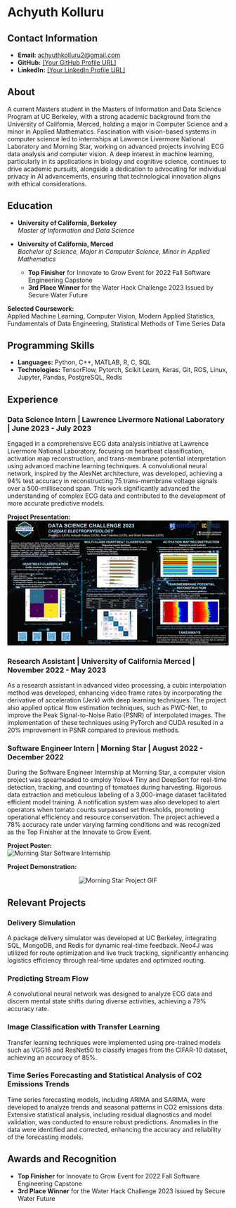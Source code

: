 # Achyuth Kolluru

## Contact Information
- **Email:** achyuthkolluru2@gmail.com
- **GitHub:** [[Your GitHub Profile URL]](https://github.com/AchyuthKolluru)
- **LinkedIn:** [[Your LinkedIn Profile URL]](https://www.linkedin.com/in/achyuth-kolluru)

## About
A current Masters student in the Masters of Information and Data Science Program at UC Berkeley, with a strong academic background from the University of California, Merced, holding a major in Computer Science and a minor in Applied Mathematics. Fascination with vision-based systems in computer science led to internships at Lawrence Livermore National Laboratory and Morning Star, working on advanced projects involving ECG data analysis and computer vision. A deep interest in machine learning, particularly in its applications in biology and cognitive science, continues to drive academic pursuits, alongside a dedication to advocating for individual privacy in AI advancements, ensuring that technological innovation aligns with ethical considerations.

## Education
- **University of California, Berkeley**  
  *Master of Information and Data Science*
  
- **University of California, Merced**  
  *Bachelor of Science, Major in Computer Science, Minor in Applied Mathematics*  
  - **Top Finisher** for Innovate to Grow Event for 2022 Fall Software Engineering Capstone  
  - **3rd Place Winner** for the Water Hack Challenge 2023 Issued by Secure Water Future

**Selected Coursework:**  
Applied Machine Learning, Computer Vision, Modern Applied Statistics, Fundamentals of Data Engineering, Statistical Methods of Time Series Data

## Programming Skills
- **Languages:** Python, C++, MATLAB, R, C, SQL
- **Technologies:** TensorFlow, Pytorch, Scikit Learn, Keras, Git, ROS, Linux, Jupyter, Pandas, PostgreSQL, Redis

## Experience

### Data Science Intern | Lawrence Livermore National Laboratory | June 2023 - July 2023
Engaged in a comprehensive ECG data analysis initiative at Lawrence Livermore National Laboratory, focusing on heartbeat classification, activation map reconstruction, and trans-membrane potential interpretation using advanced machine learning techniques. A convolutional neural network, inspired by the AlexNet architecture, was developed, achieving a 94% test accuracy in reconstructing 75 trans-membrane voltage signals over a 500-millisecond span. This work significantly advanced the understanding of complex ECG data and contributed to the development of more accurate predictive models.

**Project Presentation:**  
![LLNL Data Science Project](assets/images/DSC_poster_template.jpg)

### Research Assistant | University of California Merced | November 2022 - May 2023
As a research assistant in advanced video processing, a cubic interpolation method was developed, enhancing video frame rates by incorporating the derivative of acceleration (Jerk) with deep learning techniques. The project also applied optical flow estimation techniques, such as PWC-Net, to improve the Peak Signal-to-Noise Ratio (PSNR) of interpolated images. The implementation of these techniques using PyTorch and CUDA resulted in a 20% improvement in PSNR compared to previous methods.

### Software Engineer Intern | Morning Star | August 2022 - December 2022
During the Software Engineer Internship at Morning Star, a computer vision project was spearheaded to employ Yolov4 Tiny and DeepSort for real-time detection, tracking, and counting of tomatoes during harvesting. Rigorous data extraction and meticulous labeling of a 3,000-image dataset facilitated efficient model training. A notification system was also developed to alert operators when tomato counts surpassed set thresholds, promoting operational efficiency and resource conservation. The project achieved a 78% accuracy rate under varying farming conditions and was recognized as the Top Finisher at the Innovate to Grow Event.

**Project Poster:**  
![Morning Star Software Internship](assets/images/2022-08-Fall-CSE-Team315-poster.png)


**Project Demonstration:**  
<div style="text-align: center;">
  <img src="assets/gifs/results.gif" alt="Morning Star Project GIF" width="800px"/>
</div>

## Relevant Projects

### Delivery Simulation
A package delivery simulator was developed at UC Berkeley, integrating SQL, MongoDB, and Redis for dynamic real-time feedback. Neo4J was utilized for route optimization and live truck tracking, significantly enhancing logistics efficiency through real-time updates and optimized routing.

### Predicting Stream Flow
A convolutional neural network was designed to analyze ECG data and discern mental state shifts during diverse activities, achieving a 79% accuracy rate.

### Image Classification with Transfer Learning
Transfer learning techniques were implemented using pre-trained models such as VGG16 and ResNet50 to classify images from the CIFAR-10 dataset, achieving an accuracy of 85%.

### Time Series Forecasting and Statistical Analysis of CO2 Emissions Trends
Time series forecasting models, including ARIMA and SARIMA, were developed to analyze trends and seasonal patterns in CO2 emissions data. Extensive statistical analysis, including residual diagnostics and model validation, was conducted to ensure robust predictions. Anomalies in the data were identified and corrected, enhancing the accuracy and reliability of the forecasting models.

## Awards and Recognition
- **Top Finisher** for Innovate to Grow Event for 2022 Fall Software Engineering Capstone
- **3rd Place Winner** for the Water Hack Challenge 2023 Issued by Secure Water Future


